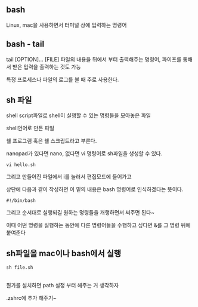 ## bash

Linux, mac을 사용하면서 터미널 상에 입력하는 명령어

## bash - tail

tail [OPTION]... [FILE]
파일의 내용을 뒤에서 부터 출력해주는 명령어, 파이프를 통해서 받은 입력을 출력하는 것도 가능

특정 프로세스나 파일의 로그를 볼 때 주로 사용한다. 

## sh 파일

shell script파일로 shell이 실행할 수 있는 명령들을 모아놓은 파일

shell언어로 만든 파일

쉘 프로그램 혹은 쉘 스크립트라고 부른다.

nanopad가 있다면 nano, 없다면 vi 명령어로 sh파일을 생성할 수 있다.

~~~
vi hello.sh
~~~

그리고 만들어진 파일에서 i를 눌러서 편집모드에 들어가고

상단에 다음과 같이 작성하면 이 밑의 내용은 bash 명령어로 인식하겠다는 뜻이다.

~~~
#!/bin/bash
~~~

그리고 순서대로 실행되길 원하는 명령들을 개행하면서 써주면 된다~

이때 어떤 명령을 실행하는 동안에 다른 명령어들을 수행하고 싶다면 &를 그 명령 뒤에 붙여준다

## sh파일을 mac이나 bash에서 실행

~~~
sh file.sh
~~~

## 

뭔가를 설치하면 path 설정 부터 해주는 거 생각하자

.zshrc에 추가 해주기~

​